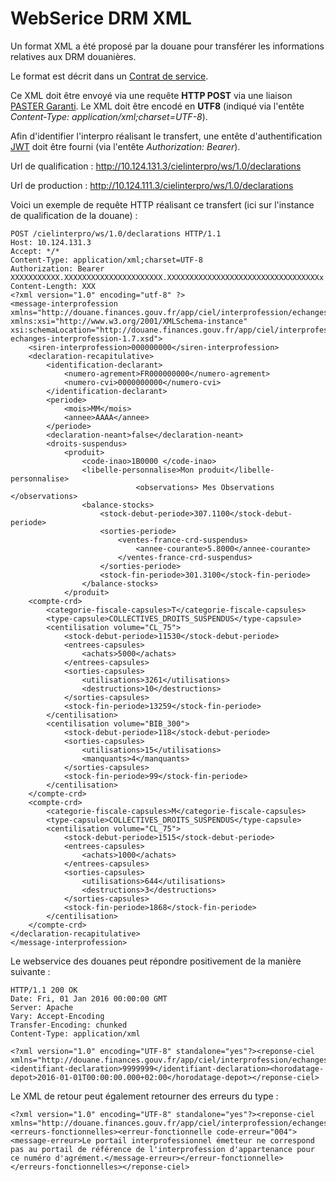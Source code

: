 # WebSerice DRM XML

Un format XML a été proposé par la douane pour transférer les informations relatives aux DRM douanières.

Le format est décrit dans un [Contrat de service](DRMXML/contrat_de_service_interpro.md).

Ce XML doit être envoyé via une requête **HTTP POST** via une liaison [PASTER Garanti](PASTER.md). Le XML doit être encodé en **UTF8** (indiqué via l'entête *Content-Type: application/xml;charset=UTF-8*).

Afin d'identifier l'interpro réalisant le transfert, une entête d'authentification [JWT](JWT.md) doit être fourni (via l'entête *Authorization: Bearer*).

Url de qualification : http://10.124.131.3/cielinterpro/ws/1.0/declarations

Url de production : http://10.124.111.3/cielinterpro/ws/1.0/declarations

Voici un exemple de requête HTTP réalisant ce transfert (ici sur l'instance de qualification de la douane) :

    POST /cielinterpro/ws/1.0/declarations HTTP/1.1
    Host: 10.124.131.3
    Accept: */*
    Content-Type: application/xml;charset=UTF-8
    Authorization: Bearer XXXXXXXXXXX.XXXXXXXXXXXXXXXXXXXXXX.XXXXXXXXXXXXXXXXXXXXXXXXXXXXXXXXXXx
    Content-Length: XXX
    <?xml version="1.0" encoding="utf-8" ?>
    <message-interprofession xmlns="http://douane.finances.gouv.fr/app/ciel/interprofession/echanges/1.0" xmlns:xsi="http://www.w3.org/2001/XMLSchema-instance" xsi:schemaLocation="http://douane.finances.gouv.fr/app/ciel/interprofession/echanges/1.0 echanges-interprofession-1.7.xsd">
    	<siren-interprofession>000000000</siren-interprofession>
    	<declaration-recapitulative>
    		<identification-declarant>
     			<numero-agrement>FR000000000</numero-agrement>
    			<numero-cvi>0000000000</numero-cvi>
    		</identification-declarant>
    		<periode>
    			<mois>MM</mois>
    			<annee>AAAA</annee>
    		</periode>
    		<declaration-neant>false</declaration-neant>
    		<droits-suspendus>
    			<produit>
    				<code-inao>1B0000 </code-inao>
    				<libelle-personnalise>Mon produit</libelle-personnalise>
                                <observations> Mes Observations </observations>
    				<balance-stocks>
    					<stock-debut-periode>307.1100</stock-debut-periode>
    					<sorties-periode>
    						<ventes-france-crd-suspendus>
    							<annee-courante>5.8000</annee-courante>
    						</ventes-france-crd-suspendus>
    					</sorties-periode>
    					<stock-fin-periode>301.3100</stock-fin-periode>
    				</balance-stocks>
    			</produit>
    	<compte-crd>
      		<categorie-fiscale-capsules>T</categorie-fiscale-capsules>
      		<type-capsule>COLLECTIVES_DROITS_SUSPENDUS</type-capsule>
      		<centilisation volume="CL_75">
        		<stock-debut-periode>11530</stock-debut-periode>
        		<entrees-capsules>
    				<achats>5000</achats>
        		</entrees-capsules>
        		<sorties-capsules>
    				<utilisations>3261</utilisations>
    				<destructions>10</destructions>
        		</sorties-capsules>
        		<stock-fin-periode>13259</stock-fin-periode>
      		</centilisation>
      		<centilisation volume="BIB_300">
        		<stock-debut-periode>118</stock-debut-periode>
        		<sorties-capsules>
    				<utilisations>15</utilisations>
    				<manquants>4</manquants>
         		</sorties-capsules>
        		<stock-fin-periode>99</stock-fin-periode>
      		</centilisation>
    	</compte-crd>
    	<compte-crd>
      		<categorie-fiscale-capsules>M</categorie-fiscale-capsules>
      		<type-capsule>COLLECTIVES_DROITS_SUSPENDUS</type-capsule>
      		<centilisation volume="CL_75">
        		<stock-debut-periode>1515</stock-debut-periode>
        		<entrees-capsules>
    				<achats>1000</achats>
        		</entrees-capsules>
        		<sorties-capsules>
    				<utilisations>644</utilisations>
    				<destructions>3</destructions>
           		</sorties-capsules>
        		<stock-fin-periode>1868</stock-fin-periode>
      		</centilisation>
    	</compte-crd>
   	</declaration-recapitulative>
    </message-interprofession>

Le webservice des douanes peut répondre positivement de la manière suivante :

    HTTP/1.1 200 OK
    Date: Fri, 01 Jan 2016 00:00:00 GMT
    Server: Apache
    Vary: Accept-Encoding
    Transfer-Encoding: chunked
    Content-Type: application/xml
    
    <?xml version="1.0" encoding="UTF-8" standalone="yes"?><reponse-ciel xmlns="http://douane.finances.gouv.fr/app/ciel/interprofession/echanges/1.0"><identifiant-declaration>9999999</identifiant-declaration><horodatage-depot>2016-01-01T00:00:00.000+02:00</horodatage-depot></reponse-ciel>

Le XML de retour peut également retourner des erreurs du type :

    <?xml version="1.0" encoding="UTF-8" standalone="yes"?><reponse-ciel xmlns="http://douane.finances.gouv.fr/app/ciel/interprofession/echanges/1.0"><erreurs-fonctionnelles><erreur-fonctionnelle code-erreur="004"><message-erreur>Le portail interprofessionnel émetteur ne correspond pas au portail de référence de l'interprofession d'appartenance pour ce numéro d'agrément.</message-erreur></erreur-fonctionnelle></erreurs-fonctionnelles></reponse-ciel>

